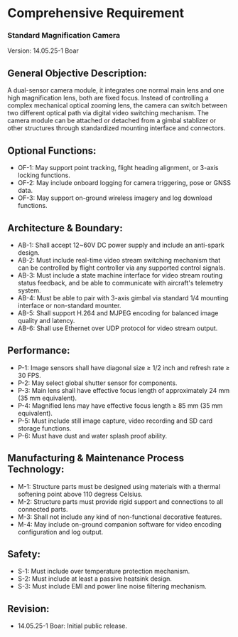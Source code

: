 # Comprehensive Requirement
### Standard Magnification Camera
Version: 14.05.25-1 Boar

## General Objective Description:

A dual-sensor camera module, it integrates one normal main lens and one high magnification lens, both are fixed focus. 
Instead of controlling a complex mechanical optical zooming lens, the camera can switch between two different optical path via digital video switching mechanism. 
The camera module can be attached or detached from a gimbal stablizer or other structures through standardized mounting interface and connectors.

## Optional Functions:
- OF-1: May support point tracking, flight heading alignment, or 3-axis locking functions.
- OF-2: May include onboard logging for camera triggering, pose or GNSS data.
- OF-3: May support on-ground wireless imagery and log download functions.

## Architecture & Boundary:
- AB-1: Shall accept 12~60V DC power supply and include an anti-spark design.
- AB-2: Must include real-time video stream switching mechanism that can be controlled by flight controller via any supported control signals.
- AB-3: Must include a state machine interface for video stream routing status feedback, and be able to communicate with aircraft's telemetry system.
- AB-4: Must be able to pair with 3-axis gimbal via standard 1/4 mounting interface or non-standard mounter.
- AB-5: Shall support H.264 and MJPEG encoding for balanced image quality and latency.
- AB-6: Shall use Ethernet over UDP protocol for video stream output.

## Performance:
- P-1: Image sensors shall have diagonal size ≥ 1/2 inch and refresh rate ≥ 30 FPS.
- P-2: May select global shutter sensor for components. 
- P-3: Main lens shall have effective focus length of approximately 24 mm (35 mm equivalent).
- P-4: Magnified lens may have effective focus length ≥ 85 mm (35 mm equivalent).
- P-5: Must include still image capture, video recording and SD card storage functions.
- P-6: Must have dust and water splash proof ability.

## Manufacturing & Maintenance Process Technology:
- M-1: Structure parts must be designed using materials with a thermal softening point above 110 degress Celsius.
- M-2: Structure parts must provide rigid support and connections to all connected parts.
- M-3: Shall not include any kind of non-functional decorative features.
- M-4: May include on-ground companion software for video encoding configuration and log output.

## Safety:
- S-1: Must include over temperature protection mechanism.
- S-2: Must include at least a passive heatsink design.
- S-3: Must include EMI and power line noise filtering mechanism.
  
## Revision:
- 14.05.25-1 Boar: Initial public release.
